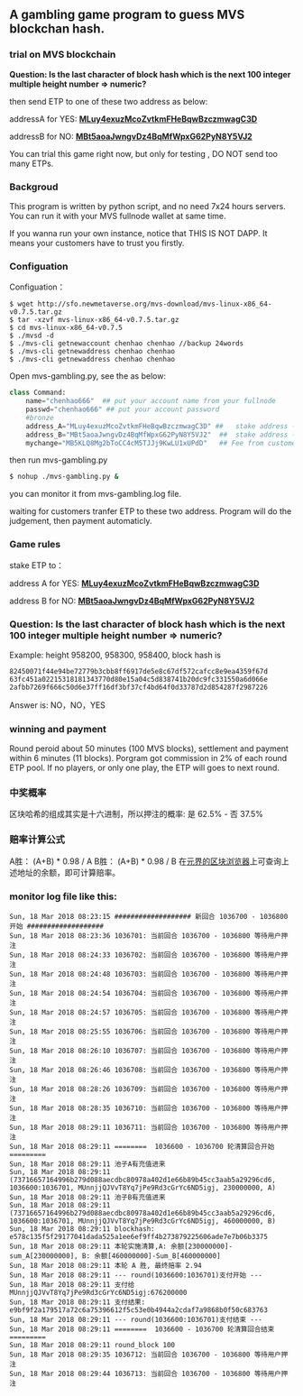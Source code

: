 A gambling game program to guess MVS blockchan hash.
----------------

### trial on MVS blockchain

**Question: Is the last character of block hash which is the next 100 integer multiple height number => numeric?**

then send ETP to one of these two address as below:

addressA for YES: [**MLuy4exuzMcoZvtkmFHeBqwBzczmwagC3D**](http://mymvs.info/address/MLuy4exuzMcoZvtkmFHeBqwBzczmwagC3D)

addressB for NO: [**MBt5aoaJwngvDz4BqMfWpxG62PyN8Y5VJ2**](http://mymvs.info/address/MBt5aoaJwngvDz4BqMfWpxG62PyN8Y5VJ2)

You can trial this game right now, but only for testing , DO NOT send too many ETPs.

### Backgroud
This program is written by python script, and no need 7x24 hours servers.
You can run it with your MVS fullnode wallet at same time.

If you wanna run your own instance, notice that THIS IS NOT DAPP.
It means your customers have to trust you firstly.

### Configuation

Configuation：
```
$ wget http://sfo.newmetaverse.org/mvs-download/mvs-linux-x86_64-v0.7.5.tar.gz
$ tar -xzvf mvs-linux-x86_64-v0.7.5.tar.gz
$ cd mvs-linux-x86_64-v0.7.5
$ ./mvsd -d
$ ./mvs-cli getnewaccount chenhao chenhao //backup 24words
$ ./mvs-cli getnewaddress chenhao chenhao
$ ./mvs-cli getnewaddress chenhao chenhao
```

Open mvs-gambling.py, see the as below:
```python
class Command:
    name="chenhao666"  ## put your account name from your fullnode
    passwd="chenhao666" ## put your account password
    #bronze
    address_A="MLuy4exuzMcoZvtkmFHeBqwBzczmwagC3D" ##   stake address - A for YES
    address_B="MBt5aoaJwngvDz4BqMfWpxG62PyN8Y5VJ2"  ##  stake address - B for NO
    mychange="MB5KLQ8Mg2bToCC4cM5TJJj9KwLU1xUPdD"   ## Fee from customers
```

then run mvs-gambling.py
```bash
$ nohup ./mvs-gambling.py &
```
you can monitor it from mvs-gambling.log file.

waiting for customers tranfer ETP to these two address.
Program will do the judgement, then payment automaticly.

### Game rules

stake ETP to：

address A for YES: [**MLuy4exuzMcoZvtkmFHeBqwBzczmwagC3D**](http://mymvs.info/address/MLuy4exuzMcoZvtkmFHeBqwBzczmwagC3D)

address B for NO: [**MBt5aoaJwngvDz4BqMfWpxG62PyN8Y5VJ2**](http://mymvs.info/address/MBt5aoaJwngvDz4BqMfWpxG62PyN8Y5VJ2)

### Question: Is the last character of block hash which is the next 100 integer multiple height number => numeric?

Example:
height 958200, 958300, 958400, block hash is
```
82450071f44e94be72779b3cbb8ff6917de5e8c67df572cafcc8e9ea4359f67d
63fc451a02215318181343770d80e15a04c5d838741b20dc9fc331550a6d066e
2afbb7269f666c50d6e37ff16df3bf37cf4bd64f0d33787d2d854287f2987226
```
Answer is: NO，NO，YES

### winning and payment
Round peroid about 50 minutes (100 MVS blocks), settlement and payment within 6 minutes (11 blocks).
Porgram got commission in 2% of each round ETP pool.
If no players, or only one play, the ETP will goes to next round.

### 中奖概率
区块哈希的组成其实是十六进制，所以押注的概率:
是 62.5% - 否 37.5%

### 赔率计算公式
A胜：  (A+B) * 0.98 / A
B胜：  (A+B) * 0.98 / B
在[元界的区块浏览器](http://mymvs.info)上可查询上述地址的余额，即可计算赔率。


### monitor log file like this:

```
Sun, 18 Mar 2018 08:23:15 ################### 新回合 1036700 - 1036800 开始 ###################
Sun, 18 Mar 2018 08:23:36 1036701: 当前回合 1036700 - 1036800 等待用户押注
Sun, 18 Mar 2018 08:24:33 1036702: 当前回合 1036700 - 1036800 等待用户押注
Sun, 18 Mar 2018 08:24:48 1036703: 当前回合 1036700 - 1036800 等待用户押注
Sun, 18 Mar 2018 08:24:54 1036704: 当前回合 1036700 - 1036800 等待用户押注
Sun, 18 Mar 2018 08:24:57 1036705: 当前回合 1036700 - 1036800 等待用户押注
Sun, 18 Mar 2018 08:25:55 1036706: 当前回合 1036700 - 1036800 等待用户押注
Sun, 18 Mar 2018 08:26:10 1036707: 当前回合 1036700 - 1036800 等待用户押注
Sun, 18 Mar 2018 08:26:46 1036708: 当前回合 1036700 - 1036800 等待用户押注
Sun, 18 Mar 2018 08:28:26 1036709: 当前回合 1036700 - 1036800 等待用户押注
Sun, 18 Mar 2018 08:28:35 1036710: 当前回合 1036700 - 1036800 等待用户押注
Sun, 18 Mar 2018 08:29:11 1036711: 当前回合 1036700 - 1036800 等待用户押注
Sun, 18 Mar 2018 08:29:11 ========  1036600 - 1036700 轮清算回合开始 =========
Sun, 18 Mar 2018 08:29:11 池子A有充值进来
Sun, 18 Mar 2018 08:29:11 (73716657164996b279d088aecdbc80978a402d1e66b89b45cc3aab5a29296cd6, 1036600:1036701, MUnnjjQJVvT8Yq7jPe9Rd3cGrYc6ND5igj, 230000000, A)
Sun, 18 Mar 2018 08:29:11 池子B有充值进来
Sun, 18 Mar 2018 08:29:11 (73716657164996b279d088aecdbc80978a402d1e66b89b45cc3aab5a29296cd6, 1036600:1036701, MUnnjjQJVvT8Yq7jPe9Rd3cGrYc6ND5igj, 460000000, B)
Sun, 18 Mar 2018 08:29:11 blockhash: e578c135f5f29177041dada525a1ee6ef9ff4b273879225606ade7e7b06b3375
Sun, 18 Mar 2018 08:29:11 本轮实施清算,A: 余额[230000000]-sum_A[230000000], B: 余额[460000000]-Sum_B[460000000]
Sun, 18 Mar 2018 08:29:11 本轮 A 胜, 最终赔率 2.94
Sun, 18 Mar 2018 08:29:11 --- round(1036600:1036701)支付开始 ---
Sun, 18 Mar 2018 08:29:11 支付给 MUnnjjQJVvT8Yq7jPe9Rd3cGrYc6ND5igj:676200000
Sun, 18 Mar 2018 08:29:11 支付结果: e9bf9f2a179517a72c6a75396612f5c53e0b4944a2cdaf7a9868b0f50c683763
Sun, 18 Mar 2018 08:29:11 --- round(1036600:1036701)支付结束 ---
Sun, 18 Mar 2018 08:29:11 ========  1036600 - 1036700 轮清算回合结束 =========
Sun, 18 Mar 2018 08:29:11 round_block 100
Sun, 18 Mar 2018 08:29:35 1036712: 当前回合 1036700 - 1036800 等待用户押注
Sun, 18 Mar 2018 08:29:44 1036713: 当前回合 1036700 - 1036800 等待用户押注
```
